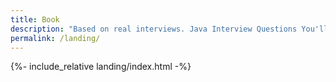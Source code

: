 ```yaml
---
title: Book
description: "Based on real interviews. Java Interview Questions You'll Most Likely Be Asked. A must read for any Java Developer! Succinct and super informative!"
permalink: /landing/
---
```


{%- include_relative landing/index.html -%}